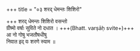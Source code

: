 +++
title = "०३ शरद् धेमन्तः शिशिरो"

+++
शरद् धेमन्तः शिशिरो वसन्तो  
ग्रीष्मो वर्षाः सुविते नो दधात । +++(Bhatt. varṣāḥ svite+)+++  
आ नो गोषु भजतौषधीषु  
निवात इद् वः शरणे स्याम ॥